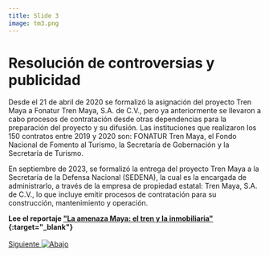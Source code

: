 ```yaml
---
title: Slide 3
image: tm3.png
---
```


# Resolución de controversias y publicidad

Desde el 21 de abril de 2020 se formalizó la asignación del proyecto Tren Maya a Fonatur Tren Maya, S.A. de C.V., pero ya anteriormente se llevaron a cabo procesos de contratación desde otras dependencias para la preparación del proyecto y su difusión. Las instituciones que realizaron los 150 contratos entre 2019 y 2020 son: FONATUR Tren Maya, el Fondo Nacional de Fomento al Turismo, la Secretaría de Gobernación y la Secretaría de Turismo.

En septiembre de 2023, se formalizó la entrega del proyecto Tren Maya a la Secretaría de la Defensa Nacional (SEDENA), la cual es la encargada de administrarlo, a través de la empresa de propiedad estatal: Tren Maya, S.A. de C.V., lo que incluye emitir procesos de contratación para su construcción, mantenimiento y operación. 

**Lee el reportaje ["La amenaza Maya: el tren y la inmobiliaria"](https://poderlatam.org/2020/12/la-amenaza-maya-el-tren-y-la-inmobiliaria/){:target="_blank"}**
<br>
<br>
<a class="moveSectionDown" href="#">Siguiente <img class="down-arrow" src="{{ site.baseurl }}/assets/img/arrow-down-solid.svg" alt="Abajo"></a>
